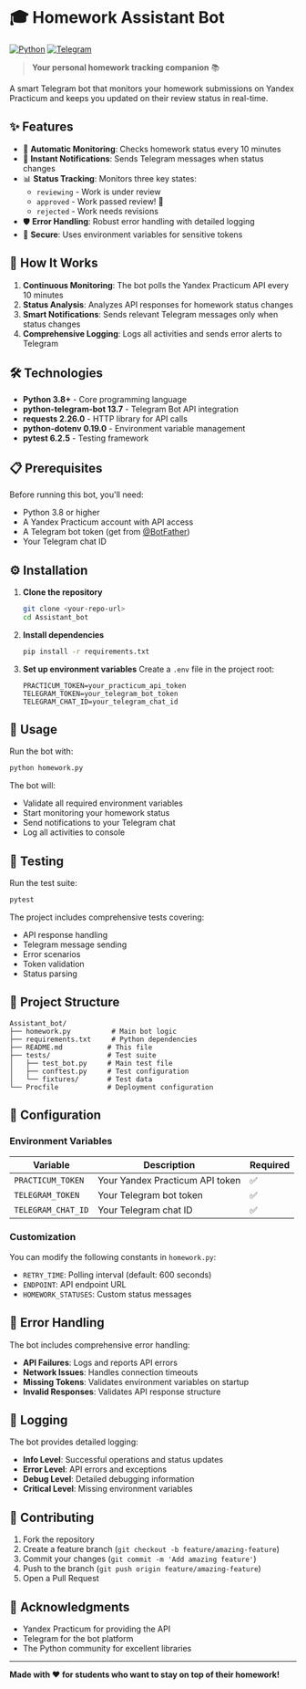 # 🎓 Homework Assistant Bot

[![Python](https://img.shields.io/badge/Python-3.8+-blue.svg)](https://www.python.org/downloads/)
[![Telegram](https://img.shields.io/badge/Telegram-Bot-blue.svg)](https://core.telegram.org/bots)

> **Your personal homework tracking companion** 📚

A smart Telegram bot that monitors your homework submissions on Yandex Practicum and keeps you updated on their review status in real-time.

## ✨ Features

- 🔄 **Automatic Monitoring**: Checks homework status every 10 minutes
- 📱 **Instant Notifications**: Sends Telegram messages when status changes
- 📊 **Status Tracking**: Monitors three key states:
  - `reviewing` - Work is under review
  - `approved` - Work passed review! 🎉
  - `rejected` - Work needs revisions
- 🛡️ **Error Handling**: Robust error handling with detailed logging
- 🔐 **Secure**: Uses environment variables for sensitive tokens

## 🚀 How It Works

1. **Continuous Monitoring**: The bot polls the Yandex Practicum API every 10 minutes
2. **Status Analysis**: Analyzes API responses for homework status changes
3. **Smart Notifications**: Sends relevant Telegram messages only when status changes
4. **Comprehensive Logging**: Logs all activities and sends error alerts to Telegram

## 🛠️ Technologies

- **Python 3.8+** - Core programming language
- **python-telegram-bot 13.7** - Telegram Bot API integration
- **requests 2.26.0** - HTTP library for API calls
- **python-dotenv 0.19.0** - Environment variable management
- **pytest 6.2.5** - Testing framework

## 📋 Prerequisites

Before running this bot, you'll need:

- Python 3.8 or higher
- A Yandex Practicum account with API access
- A Telegram bot token (get from [@BotFather](https://t.me/botfather))
- Your Telegram chat ID

## ⚙️ Installation

1. **Clone the repository**
   ```bash
   git clone <your-repo-url>
   cd Assistant_bot
   ```

2. **Install dependencies**
   ```bash
   pip install -r requirements.txt
   ```

3. **Set up environment variables**
   Create a `.env` file in the project root:
   ```env
   PRACTICUM_TOKEN=your_practicum_api_token
   TELEGRAM_TOKEN=your_telegram_bot_token
   TELEGRAM_CHAT_ID=your_telegram_chat_id
   ```

## 🎯 Usage

Run the bot with:
```bash
python homework.py
```

The bot will:
- Validate all required environment variables
- Start monitoring your homework status
- Send notifications to your Telegram chat
- Log all activities to console

## 🧪 Testing

Run the test suite:
```bash
pytest
```

The project includes comprehensive tests covering:
- API response handling
- Telegram message sending
- Error scenarios
- Token validation
- Status parsing

## 📁 Project Structure

```
Assistant_bot/
├── homework.py          # Main bot logic
├── requirements.txt     # Python dependencies
├── README.md           # This file
├── tests/              # Test suite
│   ├── test_bot.py     # Main test file
│   ├── conftest.py     # Test configuration
│   └── fixtures/       # Test data
└── Procfile            # Deployment configuration
```

## 🔧 Configuration

### Environment Variables

| Variable | Description | Required |
|----------|-------------|----------|
| `PRACTICUM_TOKEN` | Your Yandex Practicum API token | ✅ |
| `TELEGRAM_TOKEN` | Your Telegram bot token | ✅ |
| `TELEGRAM_CHAT_ID` | Your Telegram chat ID | ✅ |

### Customization

You can modify the following constants in `homework.py`:
- `RETRY_TIME`: Polling interval (default: 600 seconds)
- `ENDPOINT`: API endpoint URL
- `HOMEWORK_STATUSES`: Custom status messages

## 🚨 Error Handling

The bot includes comprehensive error handling:
- **API Failures**: Logs and reports API errors
- **Network Issues**: Handles connection timeouts
- **Missing Tokens**: Validates environment variables on startup
- **Invalid Responses**: Validates API response structure

## 📝 Logging

The bot provides detailed logging:
- **Info Level**: Successful operations and status updates
- **Error Level**: API errors and exceptions
- **Debug Level**: Detailed debugging information
- **Critical Level**: Missing environment variables

## 🤝 Contributing

1. Fork the repository
2. Create a feature branch (`git checkout -b feature/amazing-feature`)
3. Commit your changes (`git commit -m 'Add amazing feature'`)
4. Push to the branch (`git push origin feature/amazing-feature`)
5. Open a Pull Request

## 🙏 Acknowledgments

- Yandex Practicum for providing the API
- Telegram for the bot platform
- The Python community for excellent libraries

---

**Made with ❤️ for students who want to stay on top of their homework!**